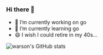 ### Hi there 👋

<!--
**KenLoong/KenLoong** is a ✨ _special_ ✨ repository because its `README.md` (this file) appears on your GitHub profile.

Here are some ideas to get you started:

- 🔭 I’m currently working on ...
- 🌱 I’m currently learning ...
- 👯 I’m looking to collaborate on ...
- 🤔 I’m looking for help with ...
- 💬 Ask me about ...
- 📫 How to reach me: ...
- 😄 Pronouns: ...
- ⚡ Fun fact: ...
-->
- 🔭 I’m currently working on go
- 🌱 I’m currently learning go
- 😄 I wish I could retire in my 40s...


![warson's GitHub stats](https://github-readme-stats.vercel.app/api?username=anuraghazra&show_icons=true&theme=radical)
